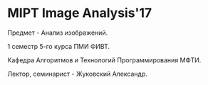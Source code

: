# MIPT Image Analysis'17

Предмет - Анализ изображений.

1 семестр 5-го курса ПМИ ФИВТ.

Кафедра Алгоритмов и Технологий Программирования МФТИ.

Лектор, семинарист - Жуковский Александр.
